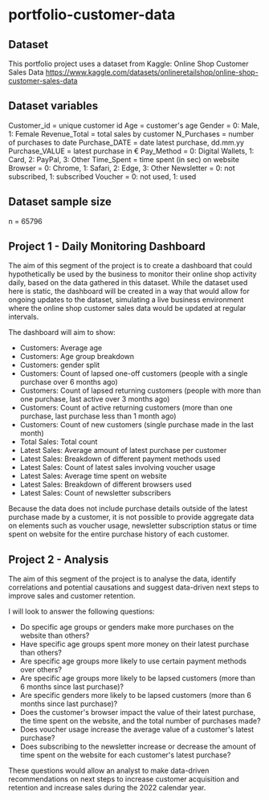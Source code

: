 # portfolio-customer-data
 
 ## Dataset

 This portfolio project uses a dataset from Kaggle: Online Shop Customer Sales Data
 https://www.kaggle.com/datasets/onlineretailshop/online-shop-customer-sales-data

 ## Dataset variables
Customer_id = unique customer id
Age = customer's age
Gender = 0: Male, 1: Female
Revenue_Total = total sales by customer
N_Purchases = number of purchases to date
Purchase_DATE = date latest purchase, dd.mm.yy
Purchase_VALUE = latest purchase in €
Pay_Method = 0: Digital Wallets, 1: Card, 2: PayPal, 3: Other
Time_Spent = time spent (in sec) on website
Browser = 0: Chrome, 1: Safari, 2: Edge, 3: Other
Newsletter = 0: not subscribed, 1: subscribed
Voucher = 0: not used, 1: used

## Dataset sample size

n = 65796

## Project 1 - Daily Monitoring Dashboard

The aim of this segment of the project is to create a dashboard that could hypothetically be used by the business to monitor their online shop activity daily, based on the data gathered in this dataset. While the dataset used here is static, the dashboard will be created in a way that would allow for ongoing updates to the dataset, simulating a live business environment where the online shop customer sales data would be updated at regular intervals.

The dashboard will aim to show:

- Customers: Average age
- Customers: Age group breakdown
- Customers: gender split
- Customers: Count of lapsed one-off customers (people with a single purchase over 6 months ago)
- Customers: Count of lapsed returning customers (people with more than one purchase, last active over 3 months ago)
- Customers: Count of active returning customers (more than one purchase, last purchase less than 1 month ago)
- Customers: Count of new customers (single purchase made in the last month)
- Total Sales: Total count
- Latest Sales: Average amount of latest purchase per customer
- Latest Sales: Breakdown of different payment methods used
- Latest Sales: Count of latest sales involving voucher usage
- Latest Sales: Average time spent on website
- Latest Sales: Breakdown of different browsers used
- Latest Sales: Count of newsletter subscribers

Because the data does not include purchase details outside of the latest purchase made by a customer, it is not possible to provide aggregate data on elements such as voucher usage, newsletter subscription status or time spent on website for the entire purchase history of each customer.

## Project 2 - Analysis
The aim of this segment of the project is to analyse the data, identify correlations and potential causations and suggest data-driven next steps to improve sales and customer retention. 

I will look to answer the following questions:

- Do specific age groups or genders make more purchases on the website than others?
- Have specific age groups spent more money on their latest purchase than others?
- Are specific age groups more likely to use certain payment methods over others?
- Are specific age groups more likely to be lapsed customers (more than 6 months since last purchase)?
- Are specific genders more likely to be lapsed customers (more than 6 months since last purchase)?
- Does the customer's browser impact the value of their latest purchase, the time spent on the website, and the total number of purchases made?
- Does voucher usage increase the average value of a customer's latest purchase?
- Does subscribing to the newsletter increase or decrease the amount of time spent on the website for each customer's latest purchase?

These questions would allow an analyst to make data-driven recommendations on next steps to increase customer acquisition and retention and increase sales during the 2022 calendar year.

